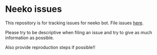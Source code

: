 # Neeko issues
This repository is for tracking issues for neeko bot.
File issues [here](https://github.com/anirudhb/neeko-issues/issues).

Please try to be descriptive when filing an issue and try to give as much information as possible.

Also provide reproduction steps if possible!!
